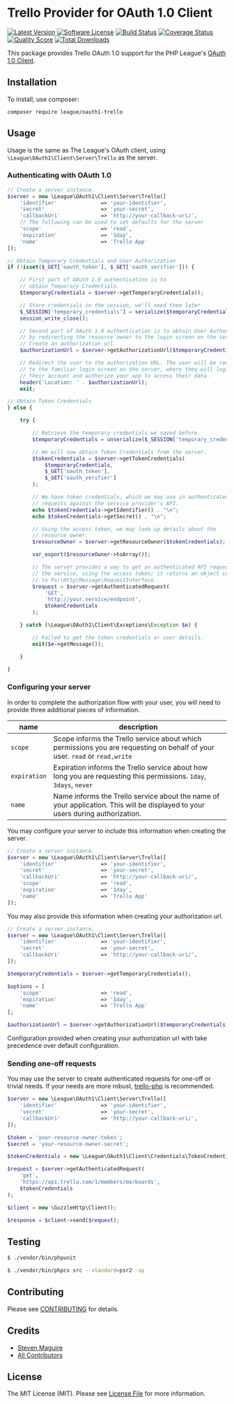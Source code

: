 # Trello Provider for OAuth 1.0 Client
[![Latest Version](https://img.shields.io/github/release/thephpleague/oauth1-trello.svg?style=flat-square)](https://github.com/thephpleague/oauth1-trello/releases)
[![Software License](https://img.shields.io/badge/license-MIT-brightgreen.svg?style=flat-square)](LICENSE.md)
[![Build Status](https://img.shields.io/travis/thephpleague/oauth1-trello/master.svg?style=flat-square)](https://travis-ci.org/thephpleague/oauth1-trello)
[![Coverage Status](https://img.shields.io/scrutinizer/coverage/g/thephpleague/oauth1-trello.svg?style=flat-square)](https://scrutinizer-ci.com/g/thephpleague/oauth1-trello/code-structure)
[![Quality Score](https://img.shields.io/scrutinizer/g/thephpleague/oauth1-trello.svg?style=flat-square)](https://scrutinizer-ci.com/g/thephpleague/oauth1-trello)
[![Total Downloads](https://img.shields.io/packagist/dt/league/oauth1-trello.svg?style=flat-square)](https://packagist.org/packages/league/oauth1-trello)

This package provides Trello OAuth 1.0 support for the PHP League's [OAuth 1.0 Client](https://github.com/thephpleague/oauth1-client).

## Installation

To install, use composer:

```
composer require league/oauth1-trello
```

## Usage

Usage is the same as The League's OAuth client, using `\League\OAuth1\Client\Server\Trello` as the server.

### Authenticating with OAuth 1.0

```php
// Create a server instance.
$server = new \League\OAuth1\Client\Server\Trello([
    'identifier'              => 'your-identifier',
    'secret'                  => 'your-secret',
    'callbackUri'             => 'http://your-callback-uri/',
    // The following can be used to set defaults for the server
    'scope'                   => 'read',
    'expiration'              => '1day',
    'name'                    => 'Trello App'
]);

// Obtain Temporary Credentials and User Authorization
if (!isset($_GET['oauth_token'], $_GET['oauth_verifier'])) {

    // First part of OAuth 1.0 authentication is to
    // obtain Temporary Credentials.
    $temporaryCredentials = $server->getTemporaryCredentials();

    // Store credentials in the session, we'll need them later
    $_SESSION['temporary_credentials'] = serialize($temporaryCredentials);
    session_write_close();

    // Second part of OAuth 1.0 authentication is to obtain User Authorization
    // by redirecting the resource owner to the login screen on the server.
    // Create an authorization url.
    $authorizationUrl = $server->getAuthorizationUrl($temporaryCredentials);

    // Redirect the user to the authorization URL. The user will be redirected
    // to the familiar login screen on the server, where they will login to
    // their account and authorize your app to access their data.
    header('Location: ' . $authorizationUrl);
    exit;

// Obtain Token Credentials
} else {

    try {

        // Retrieve the temporary credentials we saved before.
        $temporaryCredentials = unserialize($_SESSION['temporary_credentials']);

        // We will now obtain Token Credentials from the server.
        $tokenCredentials = $server->getTokenCredentials(
            $temporaryCredentials,
            $_GET['oauth_token'],
            $_GET['oauth_verifier']
        );

        // We have token credentials, which we may use in authenticated
        // requests against the service provider's API.
        echo $tokenCredentials->getIdentifier() . "\n";
        echo $tokenCredentials->getSecret() . "\n";

        // Using the access token, we may look up details about the
        // resource owner.
        $resourceOwner = $server->getResourceOwner($tokenCredentials);

        var_export($resourceOwner->toArray());

        // The server provides a way to get an authenticated API request for
        // the service, using the access token; it returns an object conforming
        // to Psr\Http\Message\RequestInterface.
        $request = $server->getAuthenticatedRequest(
            'GET',
            'http://your.service/endpoint',
            $tokenCredentials
        );

    } catch (\League\OAuth1\Client\Exceptions\Exception $e) {

        // Failed to get the token credentials or user details.
        exit($e->getMessage());

    }

}
```

### Configuring your server

In order to complete the authorization flow with your user, you will need to provide three additional pieces of information.

| name | description |
| ---- | ----------- |
| `scope` | Scope informs the Trello service about which permissions you are requesting on behalf of your user. `read` or `read,write` |
| `expiration` | Expiration informs the Trello service about how long you are requesting this permissions. `1day`, `3days`, `never` |
| `name` | Name informs the Trello service about the name of your application. This will be displayed to your users during authorization. |

You may configure your server to include this information when creating the server.

```php
// Create a server instance.
$server = new \League\OAuth1\Client\Server\Trello([
    'identifier'              => 'your-identifier',
    'secret'                  => 'your-secret',
    'callbackUri'             => 'http://your-callback-uri/',
    'scope'                   => 'read',
    'expiration'              => '1day',
    'name'                    => 'Trello App'
]);
```

You may also provide this information when creating your authorization url.

```php
// Create a server instance.
$server = new \League\OAuth1\Client\Server\Trello([
    'identifier'              => 'your-identifier',
    'secret'                  => 'your-secret',
    'callbackUri'             => 'http://your-callback-uri/',
]);

$temporaryCredentials = $server->getTemporaryCredentials();

$options = [
    'scope'                   => 'read',
    'expiration'              => '1day',
    'name'                    => 'Trello App'
];

$authorizationUrl = $server->getAuthorizationUrl($temporaryCredentials, $options);
```

Configuration provided when creating your authorization url with take precedence over default configuration.

### Sending one-off requests

You may use the server to create authenticated requests for one-off or trivial needs. If your needs are more robust, [trello-php](https://github.com/stevenmaguire/trello-php) is recommended.

```php
$server = new \League\OAuth1\Client\Server\Trello([
    'identifier'              => 'your-identifier',
    'secret'                  => 'your-secret',
    'callbackUri'             => 'http://your-callback-uri/',
]);

$token = 'your-resource-owner-token';
$secret = 'your-resource-owner-secret';

$tokenCredentials = new \League\OAuth1\Client\Credentials\TokenCredentials($token, $secret);

$request = $server->getAuthenticatedRequest(
    'get',
    'https://api.trello.com/1/members/me/boards',
    $tokenCredentials
);

$client = new \GuzzleHttp\Client();

$response = $client->send($request);

```

## Testing

``` bash
$ ./vendor/bin/phpunit
```

``` bash
$ ./vendor/bin/phpcs src --standard=psr2 -sp
```

## Contributing

Please see [CONTRIBUTING](https://github.com/thephpleague/oauth1-trello/blob/master/CONTRIBUTING.md) for details.


## Credits

- [Steven Maguire](https://github.com/stevenmaguire)
- [All Contributors](https://github.com/thephpleague/oauth1-trello/contributors)


## License

The MIT License (MIT). Please see [License File](https://github.com/thephpleague/oauth1-trello/blob/master/LICENSE) for more information.
